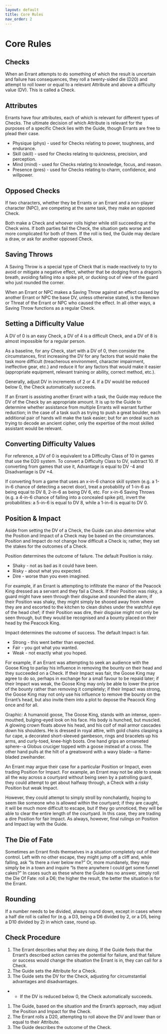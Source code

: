 ```yaml
---
layout: default
title: Core Rules
nav_order: 2
---
```


# Core Rules

## Checks

When an Errant attempts to do something of which the result is uncertain
and failure has consequences, they roll a twenty-sided die (D20) and
attempt to roll lower or equal to a relevant Attribute and above a
difficulty value (DV). This is called a Check.

## Attributes

Errants have four attributes, each of which is relevant for different
types of Checks. The ultimate decision of which Attribute is relevant
for the purposes of a specific Check lies with the Guide, though Errants
are free to plead their case.

-   Physique (phys) - used for Checks relating to power, toughness, and
    endurance.
-   Skill (skill) - used for Checks relating to quickness, precision,
    and perception.
-   Mind (mind) - used for Checks relating to knowledge, focus, and
    reason.
-   Presence (pres) - used for Checks relating to charm, confidence, and
    willpower.

## Opposed Checks

If two characters, whether they be Errants or an Errant and a non-player
character (NPC), are competing at the same task, they make an opposed
Check.

Both make a Check and whoever rolls higher while still succeeding at the
Check wins. If both parties fail the Check, the situation gets worse and
more complicated for both of them. If the roll is tied, the Guide may
declare a draw, or ask for another opposed Check.

## Saving Throws

A Saving Throw is a special type of Check that is made reactively to try
to avoid or mitigate a negative effect, whether that be dodging from a
dragon’s breath, avoiding falling into a spike pit, or ducking out of
view of the guard who just rounded the corner.

When an Errant or NPC makes a Saving Throw against an effect caused by
another Errant or NPC the base DV, unless otherwise stated, is the
Renown or Threat of the Errant or NPC who caused the effect. In all
other ways, a Saving Throw functions as a regular Check.

## Setting a Difficulty Value

A DV of 0 is an easy Check, a DV of 4 is a difficult Check, and a DV of
8 is almost impossible for a regular person.

As a baseline, for any Check, start with a DV of 0, then consider the
circumstances, first increasing the DV for any factors that would make
the task more difficult (treacherous environment, character impairment,
ineffective gear, etc.) and reduce it for any factors that would make it
easier (appropriate equipment, relevant training or ability, correct
method, etc.).

Generally, adjust DV in increments of 2 or 4. If a DV would be reduced
below 0, the Check automatically succeeds.

If an Errant is assisting another Errant with a task, the Guide may
reduce the DV of the Check by an appropriate amount. It is up to the
Guide to determine whether assistance from multiple Errants will warrant
further reduction; in the case of a task such as trying to push a great
boulder, each additional pair of hands will make the task easier; but
for an ordeal such as trying to decode an ancient cipher, only the
expertise of the most skilled assistant would be relevant.

## Converting Difficulty Values

For reference, a DV of 0 is equivalent to a Difficulty Class of 10 in
games that use the D20 system. To convert a Difficulty Class to DV,
subtract 10. If converting from games that use it, Advantage is equal to
DV -4 and Disadvantage is DV +4.

If converting from a game that uses an x-in-6 chance skill system (e.g.
a 1-in-6 chance of detecting a secret door), treat a probability of
1-in-6 as being equal to DV 8, 2-in-6 as being DV 6, etc. For x-in-6
Saving Throws (e.g. a 4-in-6 chance of falling into a concealed spike
pit), invert the probabilities: a 5-in-6 is equal to DV 8, while a
1-in-6 is equal to DV 0.

## Position & Impact

Aside from setting the DV of a Check, the Guide can also determine what
the Position and Impact of a Check may be based on the circumstances.
Position and Impact do not change how difficult a Check is; rather, they
set the stakes for the outcomes of a Check.

Position determines the outcome of failure. The default Position is
risky.

-   Shaky - not as bad as it could have been.
-   Risky - about what you expected.
-   Dire - worse than you even imagined.

For example, if an Errant is attempting to infiltrate the manor of the
Peacock King dressed as a servant and they fail a Check. If their
Position was risky, a guard might have seen through their disguise and
sounded the alarm; if their Position was shaky, they might simply be
shooed away from where they are and escorted to the kitchen to clean
dishes under the watchful eye of the head chef; if their Position was
dire, their disguise might not only be seen through, but they would be
recognised and a bounty placed on their head by the Peacock King.

Impact determines the outcome of success. The default Impact is fair.

-   Strong - this went better than expected.
-   Fair - you got what you wanted.
-   Weak - not exactly what you hoped.

For example, if an Errant was attempting to seek an audience with the
Goose King to parlay his influence in removing the bounty on their head
and they succeeded on a Check. If their Impact was fair, the Goose King
may agree to do so, perhaps in exchange for a small favour to be repaid
later; if their Impact was weak, the Goose King may only be able to
lower the price of the bounty rather than removing it completely; if
their Impact was strong, the Goose King may not only use his influence
to remove the bounty on the Errant’s head, but also invite them into a
plot to depose the Peacock King once and for all.

Graphic: A humanoid goose, The Goose King, stands with an intense,
open-mouthed, bulging-eyed look on his face. His body is hunched, but
muscled. A glowing crown floats above his head, and his coif of mail
armor cascades down his shoulders. He is dressed in royal attire, with
gold chains clasping a fur cape, a decorated short-sleeved gambeson,
rings and bracelets up his arms, and curly-toed, knee-high boots. One
hand grips an ornameted sphere--a Globus cruciger topped with a goose
instead of a cross. The other hand pulls at the hilt of a greatsword
with a wavy blade--a flame-bladed zweihander.

An Errant may argue their case for a particular Position or Impact, even
trading Position for Impact. For example, an Errant may not be able to
sneak all the way across a courtyard without being seen by a patrolling
guard, they could attempt to get about halfway through, a Check with a
risky Position but weak Impact.

However, they could attempt to simply stroll by nonchalantly, hoping to
seem like someone who is allowed within the courtyard; if they are
caught, it will be much more difficult to escape, but if they go
unnoticed, they will be able to clear the entire length of the
courtyard. In this case, they are trading a dire Position for fair
Impact. As always, however, final rulings on Position and Impact lay
with the Guide.

## The Die of Fate

Sometimes an Errant finds themselves in a situation completely out of
their control. Left with no other escape, they might jump off a cliff
and, while falling, ask “Is there a river below me?” Or, more mundanely,
they may simply be in a town and inquire “Is there anywhere I could get
some funnel cakes?” In cases such as these where the Guide has no
answer, simply roll the Die Of Fate: roll a D6; the higher the result,
the better the situation is for the Errant.

## Rounding

If a number needs to be divided, always round down, except in cases
where a half die roll is called for (e.g. a D3, being a D6 divided by 2,
or a D5, being a D10 divided by 2) in which case, round up.

## Check Procedure

1.  The Errant describes what they are doing. If the Guide feels that
    the Errant’s described action carries the potential for failure, and
    that failure or success would change the situation the Errant is in,
    they can call for a Check.
2.  The Guide sets the Attribute for a Check.
3.  The Guide sets the DV for the Check, adjusting for circumstantial
    advantages and disadvantages.

-   -   If the DV is reduced below 0, the Check automatically succeeds.

1.  The Guide, based on the situation and the Errant’s approach, may
    adjust the Position and Impact for the Check.
2.  The Errant rolls a D20, attempting to roll above the DV and lower
    than or equal to their Attribute.
3.  The Guide describes the outcome of the Check.